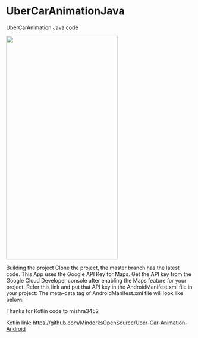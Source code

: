 # UberCarAnimationJava
UberCarAnimation Java code 


<img src="https://github.com/egeysn/UberCarAnimationJava/blob/master/animation.gif" width="300" height="600" />

Building the project
Clone the project, the master branch has the latest code.
This App uses the Google API Key for Maps. Get the API key from the Google Cloud Developer console after enabling the Maps feature for your project. Refer this link and put that API key in the AndroidManifest.xml file in your project: The meta-data tag of AndroidManifest.xml file will look like below:
<meta-data
            android:name="com.google.android.geo.API_KEY"
            android:value="PASTE_YOUR_API_KEY_HERE" />
            
Thanks for Kotlin code to mishra3452 

Kotlin link: https://github.com/MindorksOpenSource/Uber-Car-Animation-Android
